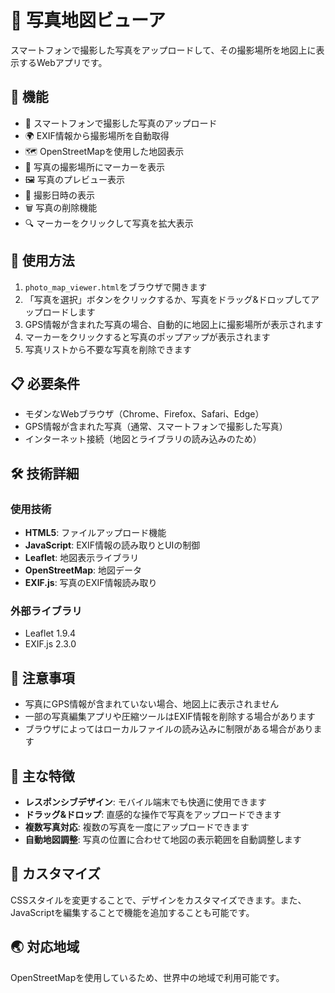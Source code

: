 # 📸 写真地図ビューア

スマートフォンで撮影した写真をアップロードして、その撮影場所を地図上に表示するWebアプリです。

## 🎯 機能

- 📱 スマートフォンで撮影した写真のアップロード
- 🌍 EXIF情報から撮影場所を自動取得
- 🗺️ OpenStreetMapを使用した地図表示
- 📍 写真の撮影場所にマーカーを表示
- 🖼️ 写真のプレビュー表示
- 📅 撮影日時の表示
- 🗑️ 写真の削除機能
- 🔍 マーカーをクリックして写真を拡大表示

## 🚀 使用方法

1. `photo_map_viewer.html`をブラウザで開きます
2. 「写真を選択」ボタンをクリックするか、写真をドラッグ&ドロップしてアップロードします
3. GPS情報が含まれた写真の場合、自動的に地図上に撮影場所が表示されます
4. マーカーをクリックすると写真のポップアップが表示されます
5. 写真リストから不要な写真を削除できます

## 📋 必要条件

- モダンなWebブラウザ（Chrome、Firefox、Safari、Edge）
- GPS情報が含まれた写真（通常、スマートフォンで撮影した写真）
- インターネット接続（地図とライブラリの読み込みのため）

## 🛠️ 技術詳細

### 使用技術
- **HTML5**: ファイルアップロード機能
- **JavaScript**: EXIF情報の読み取りとUIの制御
- **Leaflet**: 地図表示ライブラリ
- **OpenStreetMap**: 地図データ
- **EXIF.js**: 写真のEXIF情報読み取り

### 外部ライブラリ
- Leaflet 1.9.4
- EXIF.js 2.3.0

## 📝 注意事項

- 写真にGPS情報が含まれていない場合、地図上に表示されません
- 一部の写真編集アプリや圧縮ツールはEXIF情報を削除する場合があります
- ブラウザによってはローカルファイルの読み込みに制限がある場合があります

## 🌟 主な特徴

- **レスポンシブデザイン**: モバイル端末でも快適に使用できます
- **ドラッグ&ドロップ**: 直感的な操作で写真をアップロードできます
- **複数写真対応**: 複数の写真を一度にアップロードできます
- **自動地図調整**: 写真の位置に合わせて地図の表示範囲を自動調整します

## 🔧 カスタマイズ

CSSスタイルを変更することで、デザインをカスタマイズできます。また、JavaScriptを編集することで機能を追加することも可能です。

## 🌏 対応地域

OpenStreetMapを使用しているため、世界中の地域で利用可能です。 
